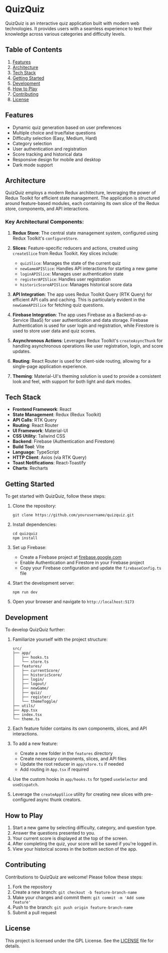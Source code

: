 # QuizQuiz

QuizQuiz is an interactive quiz application built with modern web technologies. It provides users with a seamless experience to test their knowledge across various categories and difficulty levels.

## Table of Contents

1. [Features](#features)
2. [Architecture](#architecture)
3. [Tech Stack](#tech-stack)
4. [Getting Started](#getting-started)
5. [Development](#development)
6. [How to Play](#how-to-play)
7. [Contributing](#contributing)
8. [License](#license)

## Features

- Dynamic quiz generation based on user preferences
- Multiple choice and true/false questions
- Difficulty selection (Easy, Medium, Hard)
- Category selection
- User authentication and registration
- Score tracking and historical data
- Responsive design for mobile and desktop
- Dark mode support

## Architecture

QuizQuiz employs a modern Redux architecture, leveraging the power of Redux Toolkit for efficient state management. The application is structured around feature-based modules, each containing its own slice of the Redux store, components, and API interactions.

### Key Architectural Components:

1. **Redux Store**: The central state management system, configured using Redux Toolkit's `configureStore`.

2. **Slices**: Feature-specific reducers and actions, created using `createSlice` from Redux Toolkit. Key slices include:
   - `quizSlice`: Manages the state of the current quiz
   - `newGameAPISlice`: Handles API interactions for starting a new game
   - `loginAPISlice`: Manages user authentication state
   - `registerAPISlice`: Handles user registration
   - `historicScoreAPISlice`: Manages historical score data

3. **API Integration**: The app uses Redux Toolkit Query (RTK Query) for efficient API calls and caching. This is particularly evident in the `newGameAPISlice` for fetching quiz questions.

4. **Firebase Integration**: The app uses Firebase as a Backend-as-a-Service (BaaS) for user authentication and data storage. Firebase Authentication is used for user login and registration, while Firestore is used to store user data and quiz scores.

5. **Asynchronous Actions**: Leverages Redux Toolkit's `createAsyncThunk` for handling asynchronous operations like user registration, login, and score updates.

6. **Routing**: React Router is used for client-side routing, allowing for a single-page application experience.

7. **Theming**: Material-UI's theming solution is used to provide a consistent look and feel, with support for both light and dark modes.

## Tech Stack

- **Frontend Framework**: React
- **State Management**: Redux (Redux Toolkit)
- **API Calls**: RTK Query
- **Routing**: React Router
- **UI Framework**: Material-UI
- **CSS Utility**: Tailwind CSS
- **Backend**: Firebase (Authentication and Firestore)
- **Build Tool**: Vite
- **Language**: TypeScript
- **HTTP Client**: Axios (via RTK Query)
- **Toast Notifications**: React-Toastify
- **Charts**: Recharts

## Getting Started

To get started with QuizQuiz, follow these steps:

1. Clone the repository:
   ```
   git clone https://github.com/yourusername/quizquiz.git
   ```

2. Install dependencies:
   ```
   cd quizquiz
   npm install
   ```

3. Set up Firebase:
   - Create a Firebase project at [firebase.google.com](https://firebase.google.com)
   - Enable Authentication and Firestore in your Firebase project
   - Copy your Firebase configuration and update the `firebaseConfig.ts` file

4. Start the development server:
   ```
   npm run dev
   ```

5. Open your browser and navigate to `http://localhost:5173`

## Development

To develop QuizQuiz further:

1. Familiarize yourself with the project structure:
   ```
   src/
   ├── app/
   │   ├── hooks.ts
   │   └── store.ts
   ├── features/
   │   ├── currentScore/
   │   ├── historicScore/
   │   ├── login/
   │   ├── logout/
   │   ├── newGame/
   │   ├── quiz/
   │   ├── register/
   │   └── themeToggle/
   ├── utils/
   ├── App.tsx
   ├── index.tsx
   └── theme.ts
   ```

2. Each feature folder contains its own components, slices, and API interactions.

3. To add a new feature:
   - Create a new folder in the `features` directory
   - Create necessary components, slices, and API files
   - Update the root reducer in `app/store.ts` if needed
   - Add routing in `App.tsx` if required

4. Use the custom hooks in `app/hooks.ts` for typed `useSelector` and `useDispatch`.

5. Leverage the `createAppSlice` utility for creating new slices with pre-configured async thunk creators.

## How to Play

1. Start a new game by selecting difficulty, category, and question type.
2. Answer the questions presented to you.
3. Your current score is displayed at the top of the screen.
4. After completing the quiz, your score will be saved if you're logged in.
5. View your historical scores in the bottom section of the app.

## Contributing

Contributions to QuizQuiz are welcome! Please follow these steps:

1. Fork the repository
2. Create a new branch: `git checkout -b feature-branch-name`
3. Make your changes and commit them: `git commit -m 'Add some feature'`
4. Push to the branch: `git push origin feature-branch-name`
5. Submit a pull request

## License

This project is licensed under the GPL License. See the [LICENSE](LICENSE) file for details.
